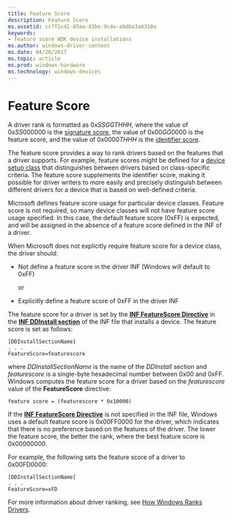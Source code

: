 ```yaml
---
title: Feature Score
description: Feature Score
ms.assetid: cc7f2cd1-85aa-43be-9c4e-abdba3a4310a
keywords:
- feature score WDK device installations
ms.author: windows-driver-content
ms.date: 04/20/2017
ms.topic: article
ms.prod: windows-hardware
ms.technology: windows-devices
---
```


# Feature Score


A driver rank is formatted as 0x*SSGGTHHH*, where the value of 0x*SS*000000 is the [signature score](signature-score--windows-vista-and-later-.md), the value of 0x00*GG*0000 is the feature score, and the value of 0x0000*THHH* is the [identifier score](identifier-score--windows-vista-and-later-.md).

The feature score provides a way to rank drivers based on the features that a driver supports. For example, feature scores might be defined for a [device setup class](device-setup-classes.md) that distinguishes between drivers based on class-specific criteria. The feature score supplements the identifier score, making it possible for driver writers to more easily and precisely distinguish between different drivers for a device that is based on well-defined criteria.

Microsoft defines feature score usage for particular device classes. Feature score is not required, so many device classes will not have feature score usage specified. In this case, the default feature score (0xFF) is expected, and will be assigned in the absence of a feature score defined in the INF of a driver.

When Microsoft does not explicitly require feature score for a device class, the driver should:

-   Not define a feature score in the driver INF (Windows will default to 0xFF)

    or

-   Explicitly define a feature score of 0xFF in the driver INF

The feature score for a driver is set by the [**INF FeatureScore Directive**](inf-featurescore-directive.md) in the [**INF DDInstall section**](inf-ddinstall-section.md) of the INF file that installs a device. The feature score is set as follows:

```
[DDInstallSectionName]
. . .
FeatureScore=featurescore
```

where *DDInstallSectionName* is the name of the *DDInstall* section and *featurescore* is a single-byte hexadecimal number between 0x00 and 0xFF. Windows computes the feature score for a driver based on the *featurescore* value of the **FeatureScore** directive:

```
feature score = (featurescore * 0x10000)
```

If the [**INF FeatureScore Directive**](inf-featurescore-directive.md) is not specified in the INF file, Windows uses a default feature score is 0x00FF0000 for the driver, which indicates that there is no preference based on the features of the driver. The lower the feature score, the better the rank, where the best feature score is 0x00000000.

For example, the following sets the feature score of a driver to 0x00FD0000:

```
[DDInstallSectionName]
. . .
FeatureScore=xFD
```

For more information about driver ranking, see [How Windows Ranks Drivers](how-setup-ranks-drivers--windows-vista-and-later-.md).

 

 





